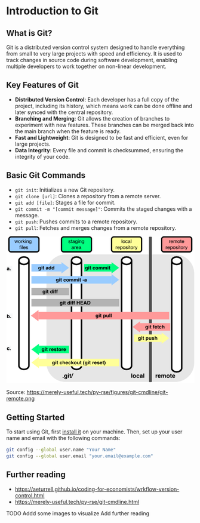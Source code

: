 # Introduction to Git

## What is Git?

Git is a distributed version control system designed to handle everything from small to very large projects with speed and efficiency. It is used to track changes in source code during software development, enabling multiple developers to work together on non-linear development.

## Key Features of Git

- **Distributed Version Control**: Each developer has a full copy of the project, including its history, which means work can be done offline and later synced with the central repository.
- **Branching and Merging**: Git allows the creation of branches to experiment with new features. These branches can be merged back into the main branch when the feature is ready.
- **Fast and Lightweight**: Git is designed to be fast and efficient, even for large projects.
- **Data Integrity**: Every file and commit is checksummed, ensuring the integrity of your code.

## Basic Git Commands

- `git init`: Initializes a new Git repository.
- `git clone [url]`: Clones a repository from a remote server.
- `git add [file]`: Stages a file for commit.
- `git commit -m "[commit message]"`: Commits the staged changes with a message.
- `git push`: Pushes commits to a remote repository.
- `git pull`: Fetches and merges changes from a remote repository.

![Alt text](./figs//git-remote.png)

Source: https://merely-useful.tech/py-rse/figures/git-cmdline/git-remote.png

## Getting Started

To start using Git, first [install it](https://git-scm.com/downloads) on your machine. Then, set up your user name and email with the following commands:

```bash
git config --global user.name "Your Name"
git config --global user.email "your.email@example.com"
```

## Further reading
- https://aeturrell.github.io/coding-for-economists/wrkflow-version-control.html
- https://merely-useful.tech/py-rse/git-cmdline.html

TODO
Addd some images to visualize
Add further reading
